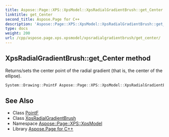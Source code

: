 ```yaml
---
title: Aspose::Page::XPS::XpsModel::XpsRadialGradientBrush::get_Center method
linktitle: get_Center
second_title: Aspose.Page for C++
description: 'Aspose::Page::XPS::XpsModel::XpsRadialGradientBrush::get_Center method. Returns/sets the center point of the radial gradient (that is, the center of the ellipse) in C++.'
type: docs
weight: 200
url: /cpp/aspose.page.xps.xpsmodel/xpsradialgradientbrush/get_center/
---
```

## XpsRadialGradientBrush::get_Center method


Returns/sets the center point of the radial gradient (that is, the center of the ellipse).

```cpp
System::Drawing::PointF Aspose::Page::XPS::XpsModel::XpsRadialGradientBrush::get_Center() const
```

## See Also

* Class [PointF](../../../system.drawing/pointf/)
* Class [XpsRadialGradientBrush](../)
* Namespace [Aspose::Page::XPS::XpsModel](../../)
* Library [Aspose.Page for C++](../../../)
